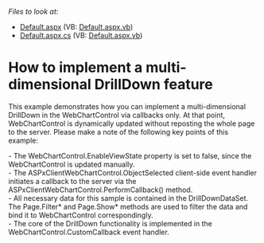 <!-- default file list -->
*Files to look at*:

* [Default.aspx](./CS/WebSite/Default.aspx) (VB: [Default.aspx.vb](./VB/WebSite/Default.aspx.vb))
* [Default.aspx.cs](./CS/WebSite/Default.aspx.cs) (VB: [Default.aspx.vb](./VB/WebSite/Default.aspx.vb))
<!-- default file list end -->
# How to implement a multi-dimensional DrillDown feature


<p>This example demonstrates how you can implement a multi-dimensional DrillDown in the WebChartControl via callbacks only. At that point, WebChartControl  is dynamically updated without reposting the whole page to the server. Please make a note of the following key points of this example:</p><p>- The WebChartControl.EnableViewState property is set to false, since the WebChartControl is updated manually.<br />
- The ASPxClientWebChartControl.ObjectSelected client-side event handler initiates a callback to the server via the ASPxClientWebChartControl.PerformCallback() method.<br />
- All necessary data for this sample is contained in the DrillDownDataSet. The Page.Filter* and Page.Show* methods are used to filter the data and bind it to WebChartControl  correspondingly.<br />
- The core of the DrillDown functionality is implemented in the WebChartControl.CustomCallback event handler.</p>

<br/>


